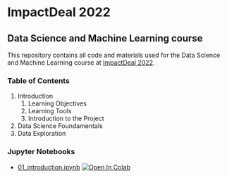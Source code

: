 # ImpactDeal 2022

## Data Science and Machine Learning course

This repository contains all code and materials used for the Data Science and Machine Learning course at
[ImpactDeal 2022](https://impactdeal.eu/).

### Table of Contents

1. Introduction
    1. Learning Objectives
    2. Learning Tools
    3. Introduction to the Project
2. Data Science Foundamentals
3. Data Exploration


### Jupyter Notebooks

* [01_introduction.ipynb](https://github.com/darioka/impactdeal-2022/blob/main/notebooks/01_introduction.ipynb)  [![Open In Colab](https://colab.research.google.com/assets/colab-badge.svg)](http://colab.research.google.com/github/darioka/impactdeal-2022/blob/main/notebooks/01_introduction.ipynb)
